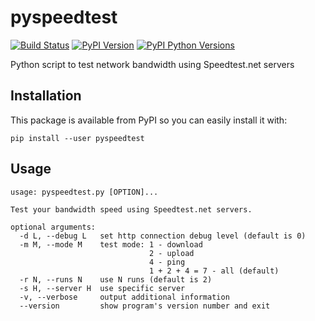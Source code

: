 pyspeedtest
==========

[![Build Status](https://travis-ci.org/fopina/pyspeedtest.svg?branch=master)](https://travis-ci.org/fopina/pyspeedtest) [![PyPI Version](https://img.shields.io/pypi/v/pyspeedtest.svg)](https://pypi.python.org/pypi/pyspeedtest) [![PyPI Python Versions](https://img.shields.io/pypi/pyversions/pyspeedtest.svg)](https://pypi.python.org/pypi/pyspeedtest)

Python script to test network bandwidth using Speedtest.net servers

Installation
------------

This package is available from PyPI so you can easily install it with:

	pip install --user pyspeedtest

Usage
-----

```
usage: pyspeedtest.py [OPTION]...

Test your bandwidth speed using Speedtest.net servers.

optional arguments:
  -d L, --debug L   set http connection debug level (default is 0)
  -m M, --mode M    test mode: 1 - download
                               2 - upload
                               4 - ping
                               1 + 2 + 4 = 7 - all (default)
  -r N, --runs N    use N runs (default is 2)
  -s H, --server H  use specific server
  -v, --verbose     output additional information
  --version         show program's version number and exit
```
